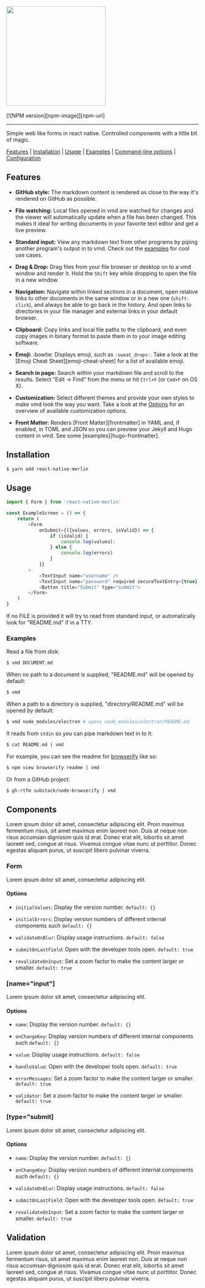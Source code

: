 <img src="https://raw.githubusercontent.com/hparton/react-native-merlin/master/assets/merlin.png" width="260" >
<br>
<br>
[![NPM version][npm-image]][npm-url]
<!-- [![build status][travis-image]][travis-url] -->

---

Simple web like forms in react native. Controlled components with a little bit of magic.

[Features](#features) | [Installation](#installation) | [Usage](#usage) | [Examples](#examples) | [Command-line options](#options) | [Configuration](#configuration)

## Features

- **GitHub style:** The markdown content is rendered as close to the way it's
  rendered on GitHub as possible.

- **File watching:** Local files opened in vmd are watched for changes and the
  viewer will automatically update when a file has been changed. This makes it
  ideal for writing documents in your favorite text editor and get a live
  preview.

- **Standard input:** View any markdown text from other programs by piping
  another program's output in to vmd. Check out the [examples](#examples) for
  cool use cases.

- **Drag & Drop:** Drag files from your file browser or desktop on to a vmd
  window and render it. Hold the `Shift` key while dropping to open the file
  in a new window.

- **Navigation:** Navigate within linked sections in a document, open relative
  links to other documents in the same window or in a new one (`shift-click`),
  and always be able to go back in the history. And open links to directories
  in your file manager and external links in your default browser.

- **Clipboard:** Copy links and local file paths to the clipboard, and even
  copy images in binary format to paste them in to your image editing
  software.

- **Emoji:** :bowtie: Displays emoji, such as `:sweat_drops:`. Take a look at the
  [Emoji Cheat Sheet][emoji-cheat-sheet] for a list of available emoji.

- **Search in page:** Search within your markdown file and scroll to the
  results. Select "Edit -> Find" from the menu or hit `Ctrl+F` (or `Cmd+F` on
  OS X).

- **Customization:** Select different themes and provide your own styles to
  make vmd look the way you want. Take a look at the [Options](#options) for
  an overview of available customization options.

- **Front Matter**: Renders [Front Matter][frontmatter] in YAML and, if
  enabled, in TOML and JSON so you can preview your Jekyll and Hugo content in
  vmd. See some [examples][hugo-frontmatter].

## Installation

```bash
$ yarn add react-native-merlin
```

## Usage

```js
import { Form } from 'react-native-merlin'

const ExampleScreen = () => {
    return (
        <Form
            onSubmit={({values, errors, isValid}) => {
                if (isValid) {
                    console.log(values);
                } else {
                    console.log(errors)
                }
            }}
        >
            <TextInput name="username" />
            <TextInput name="password" required secureTextEntry={true} />
            <Button title="Submit" type="submit">
        </Form>
    )
}
```

If no FILE is provided it will try to read from standard input, or
automatically look for "README.md" if in a TTY.

### Examples

Read a file from disk:

```sh
$ vmd DOCUMENT.md
```

When no path to a document is supplied, "README.md" will be opened by default:

```sh
$ vmd
```

When a path to a directory is supplied, "directory/README.md" will be opened by default:

```sh
$ vmd node_modules/electron # opens node_modules/electron/README.md
```

It reads from `stdin` so you can pipe markdown text in to it:

```sh
$ cat README.md | vmd
```

For example, you can see the readme for [browserify](https://github.com/substack/node-browserify) like so:

```sh
$ npm view browserify readme | vmd
```

Or from a GitHub project:

```sh
$ gh-rtfm substack/node-browserify | vmd
```

## Components

Lorem ipsum dolor sit amet, consectetur adipiscing elit. Proin maximus fermentum risus, sit amet maximus enim laoreet non. Duis at neque non risus accumsan dignissim quis id erat. Donec erat elit, lobortis sit amet laoreet sed, congue at risus. Vivamus congue vitae nunc ut porttitor. Donec egestas aliquam purus, ut suscipit libero pulvinar viverra.

### Form

Lorem ipsum dolor sit amet, consectetur adipiscing elit.

#### Options

- `initialValues`: Display the version number. `default: {}`

- `initialErrors`: Display version numbers of different internal components such `default: {}`

- `validateOnBlur`: Display usage instructions. `default: false`

- `submitOnLastField`: Open with the developer tools open. `default: true`

- `revalidateOnInput`: Set a zoom factor to make the content larger or smaller. `default: true`

### [name="input"]

Lorem ipsum dolor sit amet, consectetur adipiscing elit.

#### Options

- `name`: Display the version number. `default: {}`

- `onChangeKey`: Display version numbers of different internal components such `default: {}`

- `value`: Display usage instructions. `default: false`

- `handleValue`: Open with the developer tools open. `default: true`

- `errorMessages`: Set a zoom factor to make the content larger or smaller. `default: true`

- `validator`: Set a zoom factor to make the content larger or smaller. `default: true`

### [type="submit]

Lorem ipsum dolor sit amet, consectetur adipiscing elit.

#### Options

- `name`: Display the version number. `default: {}`

- `onChangeKey`: Display version numbers of different internal components such `default: {}`

- `validateOnBlur`: Display usage instructions. `default: false`

- `submitOnLastField`: Open with the developer tools open. `default: true`

- `revalidateOnInput`: Set a zoom factor to make the content larger or smaller. `default: true`

## Validation

Lorem ipsum dolor sit amet, consectetur adipiscing elit. Proin maximus fermentum risus, sit amet maximus enim laoreet non. Duis at neque non risus accumsan dignissim quis id erat. Donec erat elit, lobortis sit amet laoreet sed, congue at risus. Vivamus congue vitae nunc ut porttitor. Donec egestas aliquam purus, ut suscipit libero pulvinar viverra.

<!--
// form usage
// submitting
// input props
// submit + props and keys
// validation
// validation error messages
// form props
// setting validation errors
// initialValues
// initialProps
-->

[npm-image]: https://img.shields.io/npm/v/react-native-merlin.svg?style=flat-square
[npm-url]: https://npmjs.org/package/react-native-merlin
[travis-image]: https://img.shields.io/travis/yoshuawuyts/vmd/master.svg?style=flat-square
[travis-url]: https://travis-ci.org/yoshuawuyts/vmd
